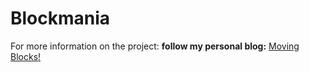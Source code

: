 Blockmania
==========

For more information on the project: **follow my personal blog:** [Moving Blocks!](http://blog.movingblocks.net/)
